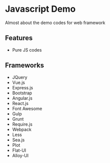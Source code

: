 # Javascript Demo
Almost about the demo codes for web framework

## Features
+ Pure JS codes

## Frameworks
+ JQuery
+ Vue.js
+ Express.js
+ Bootstrap
+ Angular.js
+ React.js 
+ Font Awesome
+ Gulp
+ Grunt
+ Require.js 
+ Webpack
+ Less
+ Sea.js 
+ Plot
+ Flat-UI
+ Alloy-UI
